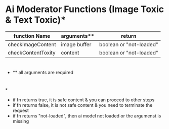 # Ai Moderator Functions (Image Toxic & Text Toxic)\*

| function Name      | arguments\*\* | return                  |
| ------------------ | ------------- | ----------------------- |
| checkImageContent  | image buffer  | boolean or "not-loaded" |
| checkContentToxity | content       | boolean or "not-loaded" |

#

- \*\* all arguments are required

#

\*

- if fn returns true, it is safe content & you can procced to other steps
- if fn returns false, it is not safe content & you need to terminate the request
- if fn returns "not-loaded", then ai model not loaded or the argumenst is missing
